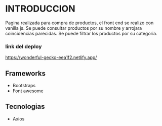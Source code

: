 # INTRODUCCION

Pagina realizada para compra de productos, el front end se realizo con vanilla js.
Se puede consultar productos por su nombre y arrojara coincidencias parecidas.
Se puede filtrar los productos por su categoria.

### link del deploy
https://wonderful-gecko-eea1f2.netlify.app/

## Frameworks
- Bootstraps
- Font awesome

## Tecnologias
- Axios